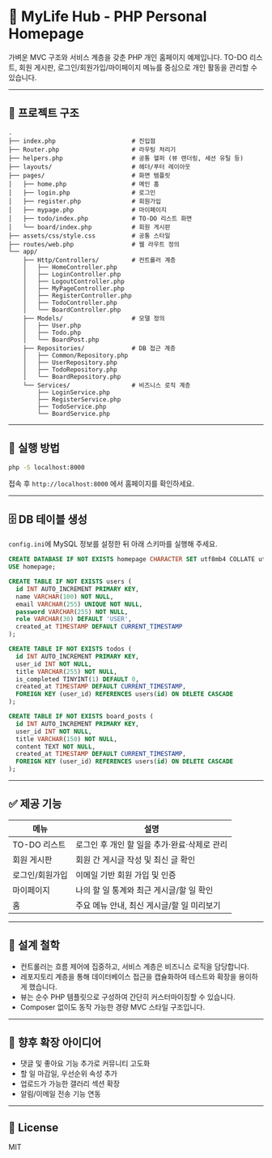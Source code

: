 # 🌟 MyLife Hub - PHP Personal Homepage

가벼운 MVC 구조와 서비스 계층을 갖춘 PHP 개인 홈페이지 예제입니다. TO-DO 리스트, 회원 게시판, 로그인/회원가입/마이페이지 메뉴를 중심으로 개인 활동을 관리할 수 있습니다.

---

## 🧱 프로젝트 구조

```
.
├── index.php                     # 진입점
├── Router.php                    # 라우팅 처리기
├── helpers.php                   # 공통 헬퍼 (뷰 렌더링, 세션 유틸 등)
├── layouts/                      # 헤더/푸터 레이아웃
├── pages/                        # 화면 템플릿
│   ├── home.php                  # 메인 홈
│   ├── login.php                 # 로그인
│   ├── register.php              # 회원가입
│   ├── mypage.php                # 마이페이지
│   ├── todo/index.php            # TO-DO 리스트 화면
│   └── board/index.php           # 회원 게시판
├── assets/css/style.css          # 공통 스타일
├── routes/web.php                # 웹 라우트 정의
└── app/
    ├── Http/Controllers/         # 컨트롤러 계층
    │   ├── HomeController.php
    │   ├── LoginController.php
    │   ├── LogoutController.php
    │   ├── MyPageController.php
    │   ├── RegisterController.php
    │   ├── TodoController.php
    │   └── BoardController.php
    ├── Models/                   # 모델 정의
    │   ├── User.php
    │   ├── Todo.php
    │   └── BoardPost.php
    ├── Repositories/             # DB 접근 계층
    │   ├── Common/Repository.php
    │   ├── UserRepository.php
    │   ├── TodoRepository.php
    │   └── BoardRepository.php
    └── Services/                 # 비즈니스 로직 계층
        ├── LoginService.php
        ├── RegisterService.php
        ├── TodoService.php
        └── BoardService.php
```

---

## 🚀 실행 방법

```bash
php -S localhost:8000
```

접속 후 `http://localhost:8000` 에서 홈페이지를 확인하세요.

---

## 🗄️ DB 테이블 생성

`config.ini`에 MySQL 정보를 설정한 뒤 아래 스키마를 실행해 주세요.

```sql
CREATE DATABASE IF NOT EXISTS homepage CHARACTER SET utf8mb4 COLLATE utf8mb4_unicode_ci;
USE homepage;

CREATE TABLE IF NOT EXISTS users (
  id INT AUTO_INCREMENT PRIMARY KEY,
  name VARCHAR(100) NOT NULL,
  email VARCHAR(255) UNIQUE NOT NULL,
  password VARCHAR(255) NOT NULL,
  role VARCHAR(30) DEFAULT 'USER',
  created_at TIMESTAMP DEFAULT CURRENT_TIMESTAMP
);

CREATE TABLE IF NOT EXISTS todos (
  id INT AUTO_INCREMENT PRIMARY KEY,
  user_id INT NOT NULL,
  title VARCHAR(255) NOT NULL,
  is_completed TINYINT(1) DEFAULT 0,
  created_at TIMESTAMP DEFAULT CURRENT_TIMESTAMP,
  FOREIGN KEY (user_id) REFERENCES users(id) ON DELETE CASCADE
);

CREATE TABLE IF NOT EXISTS board_posts (
  id INT AUTO_INCREMENT PRIMARY KEY,
  user_id INT NOT NULL,
  title VARCHAR(150) NOT NULL,
  content TEXT NOT NULL,
  created_at TIMESTAMP DEFAULT CURRENT_TIMESTAMP,
  FOREIGN KEY (user_id) REFERENCES users(id) ON DELETE CASCADE
);
```

---

## ✅ 제공 기능

| 메뉴 | 설명 |
|------|------|
| TO-DO 리스트 | 로그인 후 개인 할 일을 추가·완료·삭제로 관리 |
| 회원 게시판 | 회원 간 게시글 작성 및 최신 글 확인 |
| 로그인/회원가입 | 이메일 기반 회원 가입 및 인증 |
| 마이페이지 | 나의 할 일 통계와 최근 게시글/할 일 확인 |
| 홈 | 주요 메뉴 안내, 최신 게시글/할 일 미리보기 |

---

## 🧠 설계 철학

- 컨트롤러는 흐름 제어에 집중하고, 서비스 계층은 비즈니스 로직을 담당합니다.
- 레포지토리 계층을 통해 데이터베이스 접근을 캡슐화하여 테스트와 확장을 용이하게 했습니다.
- 뷰는 순수 PHP 템플릿으로 구성하여 간단히 커스터마이징할 수 있습니다.
- Composer 없이도 동작 가능한 경량 MVC 스타일 구조입니다.

---

## 🔮 향후 확장 아이디어

- 댓글 및 좋아요 기능 추가로 커뮤니티 고도화
- 할 일 마감일, 우선순위 속성 추가
- 업로드가 가능한 갤러리 섹션 확장
- 알림/이메일 전송 기능 연동

---

## 🤝 License

MIT
